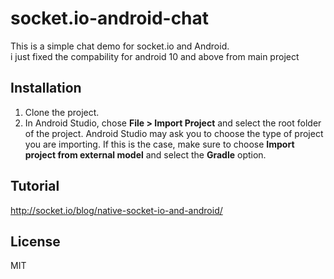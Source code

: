 # socket.io-android-chat

This is a simple chat demo for socket.io and Android.  
i just fixed the compability for android 10 and above  from main project

## Installation

1. Clone the project.
2. In Android Studio, chose **File > Import Project** and select the root folder of the project.
   Android Studio may ask you to choose the type of project you are importing. If this is the case, make sure to choose **Import project from external model** and select the **Gradle** option.

## Tutorial

http://socket.io/blog/native-socket-io-and-android/

 

## License

MIT

